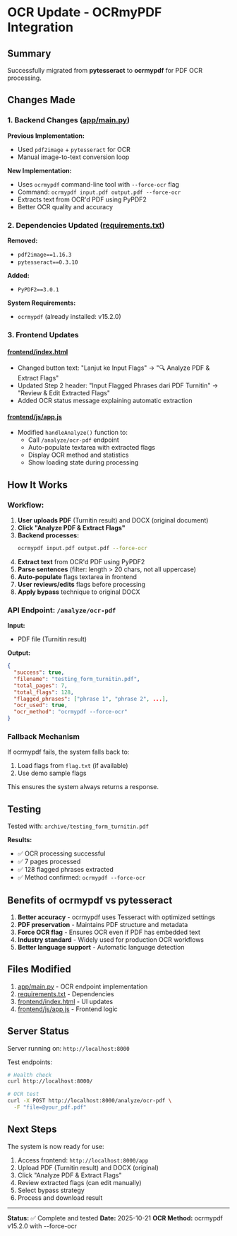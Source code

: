# OCR Update - OCRmyPDF Integration

## Summary

Successfully migrated from **pytesseract** to **ocrmypdf** for PDF OCR processing.

## Changes Made

### 1. Backend Changes ([app/main.py](app/main.py))

**Previous Implementation:**
- Used `pdf2image` + `pytesseract` for OCR
- Manual image-to-text conversion loop

**New Implementation:**
- Uses `ocrmypdf` command-line tool with `--force-ocr` flag
- Command: `ocrmypdf input.pdf output.pdf --force-ocr`
- Extracts text from OCR'd PDF using PyPDF2
- Better OCR quality and accuracy

### 2. Dependencies Updated ([requirements.txt](requirements.txt))

**Removed:**
- `pdf2image==1.16.3`
- `pytesseract==0.3.10`

**Added:**
- `PyPDF2==3.0.1`

**System Requirements:**
- `ocrmypdf` (already installed: v15.2.0)

### 3. Frontend Updates

#### [frontend/index.html](frontend/index.html)
- Changed button text: "Lanjut ke Input Flags" → "🔍 Analyze PDF & Extract Flags"
- Updated Step 2 header: "Input Flagged Phrases dari PDF Turnitin" → "Review & Edit Extracted Flags"
- Added OCR status message explaining automatic extraction

#### [frontend/js/app.js](frontend/js/app.js)
- Modified `handleAnalyze()` function to:
  - Call `/analyze/ocr-pdf` endpoint
  - Auto-populate textarea with extracted flags
  - Display OCR method and statistics
  - Show loading state during processing

## How It Works

### Workflow:

1. **User uploads PDF** (Turnitin result) and DOCX (original document)
2. **Click "Analyze PDF & Extract Flags"**
3. **Backend processes:**
   ```bash
   ocrmypdf input.pdf output.pdf --force-ocr
   ```
4. **Extract text** from OCR'd PDF using PyPDF2
5. **Parse sentences** (filter: length > 20 chars, not all uppercase)
6. **Auto-populate** flags textarea in frontend
7. **User reviews/edits** flags before processing
8. **Apply bypass** technique to original DOCX

### API Endpoint: `/analyze/ocr-pdf`

**Input:**
- PDF file (Turnitin result)

**Output:**
```json
{
  "success": true,
  "filename": "testing_form_turnitin.pdf",
  "total_pages": 7,
  "total_flags": 128,
  "flagged_phrases": ["phrase 1", "phrase 2", ...],
  "ocr_used": true,
  "ocr_method": "ocrmypdf --force-ocr"
}
```

### Fallback Mechanism

If ocrmypdf fails, the system falls back to:
1. Load flags from `flag.txt` (if available)
2. Use demo sample flags

This ensures the system always returns a response.

## Testing

Tested with: `archive/testing_form_turnitin.pdf`

**Results:**
- ✅ OCR processing successful
- ✅ 7 pages processed
- ✅ 128 flagged phrases extracted
- ✅ Method confirmed: `ocrmypdf --force-ocr`

## Benefits of ocrmypdf vs pytesseract

1. **Better accuracy** - ocrmypdf uses Tesseract with optimized settings
2. **PDF preservation** - Maintains PDF structure and metadata
3. **Force OCR flag** - Ensures OCR even if PDF has embedded text
4. **Industry standard** - Widely used for production OCR workflows
5. **Better language support** - Automatic language detection

## Files Modified

1. [app/main.py](app/main.py:195-325) - OCR endpoint implementation
2. [requirements.txt](requirements.txt:19-25) - Dependencies
3. [frontend/index.html](frontend/index.html:41-57) - UI updates
4. [frontend/js/app.js](frontend/js/app.js:100-158) - Frontend logic

## Server Status

Server running on: `http://localhost:8000`

Test endpoints:
```bash
# Health check
curl http://localhost:8000/

# OCR test
curl -X POST http://localhost:8000/analyze/ocr-pdf \
  -F "file=@your_pdf.pdf"
```

## Next Steps

The system is now ready for use:

1. Access frontend: `http://localhost:8000/app`
2. Upload PDF (Turnitin result) and DOCX (original)
3. Click "Analyze PDF & Extract Flags"
4. Review extracted flags (can edit manually)
5. Select bypass strategy
6. Process and download result

---

**Status:** ✅ Complete and tested
**Date:** 2025-10-21
**OCR Method:** ocrmypdf v15.2.0 with --force-ocr
